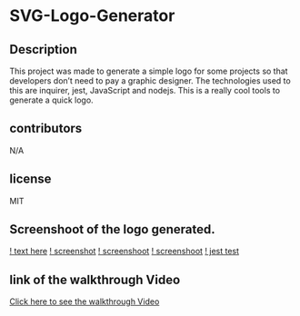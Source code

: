 # SVG-Logo-Generator

## Description
This project was made to generate a simple logo for some projects so that developers don’t need to pay a graphic designer. The technologies used to this are inquirer, jest, JavaScript and nodejs. This is a really cool tools to generate a quick logo. 

## contributors
N/A
## license 
MIT
## Screenshoot of the logo generated.
[! text here](./images/Screen%20Shot%202023-07-13%20at%2012.03.27%20PM.png)
[! screenshot](./images/Screen%20Shot%202023-07-13%20at%2012.03.42%20PM.png)
[! screenshoot](./images/Screen%20Shot%202023-07-13%20at%2012.03.58%20PM.png)
[! screenshoot](./images/Screen%20Shot%202023-07-13%20at%2012.04.11%20PM.png)
[! jest test](./images/Screen%20Shot%202023-07-13%20at%2012.07.16%20PM.png)

## link of the walkthrough Video

[Click here to see the walkthrough Video](https://drive.google.com/file/d/1Op3PPsW4KIgcS0yCS7Kd0unOkSZoR2Ah/view)
